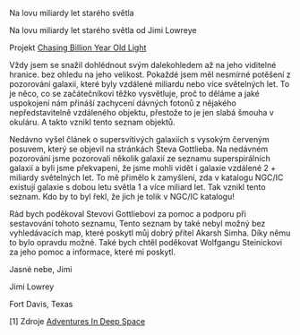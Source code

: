 Na lovu miliardy let starého světla 

Na lovu miliardy let starého světla od Jimi Lowreye

Projekt [Chasing Billion Year Old Light](https://www.astronomy-mall.com/Adventures.In.Deep.Space/Farout%20NGC-IC.pdf)

Vždy jsem se snažil dohlédnout svým dalekohledem až na jeho viditelné hranice. bez ohledu na jeho velikost.
Pokaždé jsem měl nesmírné potěšení z pozorování galaxií, které byly vzdálené miliardu nebo více světelných let. 
To je něco, co se začátečníkovi těžko vysvětluje, proč to děláme a jaké uspokojení nám přináší zachycení dávných fotonů
z nějakého nepředstavitelně vzdáleného objektu, přestože to je jen slabá šmouha v okuláru. A takto vznikl tento seznam objektů.

Nedávno vyšel článek o supersvítivých galaxiích s vysokým červeným posuvem, který se objevil na stránkách
Steva Gottlieba. Na nedávném pozorování jsme pozorovali několik galaxií ze seznamu superspirálních galaxií 
a byli jsme překvapeni, že jsme mohli vidět i galaxie vzdálené 2 + miliardy světelných let. To mě přimělo 
k zamyšlení, zda v katalogu NGC/IC existují galaxie s dobou letu světla 1 a více miliard let. Tak vznikl tento seznam. 
Kdo by to byl řekl, že jich je tolik v NGC/IC katalogu!

Rád bych poděkoval Stevovi Gottliebovi za pomoc a podporu při sestavování tohoto seznamu, Tento seznam by také nebyl 
možný bez vyhledávacích map, které poskytl můj dobrý přítel Akarsh Simha. Díky němu to bylo opravdu možné. Také bych
chtěl poděkovat Wolfgangu Steinickovi za jeho pomoc a informace, které mi poskytl.

Jasné nebe, Jimi

Jimi Lowrey

Fort Davis, Texas

[1] Zdroje [Adventures In Deep Space](https://www.astronomy-mall.com/Adventures.In.Deep.Space/Farout%20NGC-IC.pdf)

